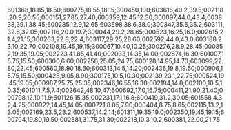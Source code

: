 601368,18.85,18.50;600775,18.55,18.15;300450,100;603616,40.2,39.5;002118,20.9,20.55;000151,27.85,27.40;600359,12.45,12.30;300097,44.0,43.4;603838,39.1,38.45;600285,12.9,12.65;603698,38.6,38.0;300347,35.6,35.2;603111,32.6,32.05;002116,20.0,19.7;300044,29.2,28.65;000523,16.25,16.0;002615,21.4,21.15;300263,22.8,22.4;603117,29.25,28.60;002592,44.0,43.0;603188,23.10,22.70;002108,19.45,19.15;300067,10.40,10.25;300276,28.9,28.45;000852,19.35,19.05;002223,41.85,41.40;002033,14.35,14.00;002674,16.30;601007,15.75,15.50;600300,6.60;002258,25.05,24.75;600128,14.95,14.70;603099,22.80,22.45;600560,18.90,18.60;600313,14.5,14.20;002436,19.8,19.50;000906,15.75,15.50;000428,9.05,8.90;300175,10.5,10.30;002139,23.1,22.75;000524,19.45,19.05;000987,25.75,25.35;002346,16.55,16.30;002194,14.8;002100,10.5,10.35;601011,7.5,7.4;002642,48.10,47;600692,17.0,16.75;000411,21.90,21.40;000798,12.10,11.9;601126,15.35;002231,17.1,16.8;600419,31.2,30.05;601558,4.32,4.25;000922,14.45,14.05;000721,8.05,7.90;000404,8.75,8.65;002115,13.2,13.05;002169,23.5,23.2;600537,14.2,14;601311,19.35,19.0;002350,19.45,19.15;600704,19.80,19.50;002581,31.75,31.30;002218,10.3,10.2;600381,22.00,21.75
